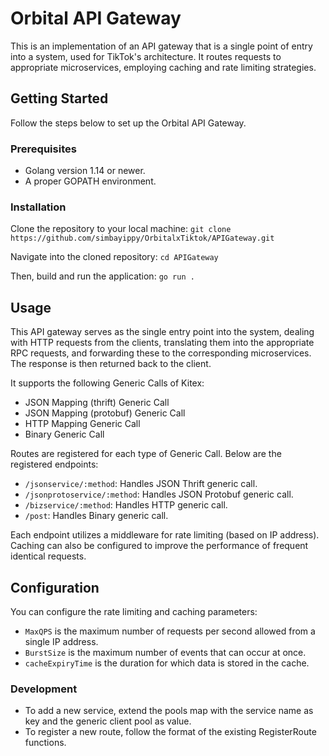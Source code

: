 # Orbital API Gateway
This is an implementation of an API gateway that is a single point of entry into a system, used for TikTok's architecture. It routes requests to appropriate microservices, employing caching and rate limiting strategies.

## Getting Started
Follow the steps below to set up the Orbital API Gateway.

### Prerequisites
* Golang version 1.14 or newer.
* A proper GOPATH environment.

### Installation
Clone the repository to your local machine:
`git clone https://github.com/simbayippy/OrbitalxTiktok/APIGateway.git`

Navigate into the cloned repository:
`cd APIGateway`

Then, build and run the application:
`go run .`

## Usage
This API gateway serves as the single entry point into the system, dealing with HTTP requests from the clients, translating them into the appropriate RPC requests, and forwarding these to the corresponding microservices. The response is then returned back to the client.

It supports the following Generic Calls of Kitex:

* JSON Mapping (thrift) Generic Call
* JSON Mapping (protobuf) Generic Call
* HTTP Mapping Generic Call
* Binary Generic Call


Routes are registered for each type of Generic Call. Below are the registered endpoints:

* `/jsonservice/:method`: Handles JSON Thrift generic call.
* `/jsonprotoservice/:method`: Handles JSON Protobuf generic call.
* `/bizservice/:method`: Handles HTTP generic call.
* `/post`: Handles Binary generic call.

Each endpoint utilizes a middleware for rate limiting (based on IP address). Caching can also be configured to improve the performance of frequent identical requests.

## Configuration
You can configure the rate limiting and caching parameters:

* `MaxQPS` is the maximum number of requests per second allowed from a single IP address.
* `BurstSize` is the maximum number of events that can occur at once.
* `cacheExpiryTime` is the duration for which data is stored in the cache.

### Development
* To add a new service, extend the pools map with the service name as key and the generic client pool as value.
* To register a new route, follow the format of the existing RegisterRoute functions.
